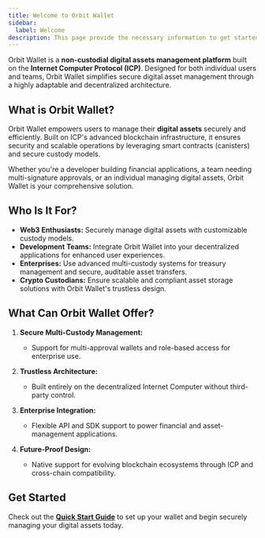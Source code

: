 ```yaml
---
title: Welcome to Orbit Wallet
sidebar:
  label: Welcome
description: This page provide the necessary information to get started with Orbit.
---
```


Orbit Wallet is a **non-custodial digital assets management platform** built on the **Internet Computer Protocol (ICP)**. Designed for both individual users and teams, Orbit Wallet simplifies secure digital asset management through a highly adaptable and decentralized architecture.

## **What is Orbit Wallet?**

Orbit Wallet empowers users to manage their **digital assets** securely and efficiently. Built on ICP's advanced blockchain infrastructure, it ensures security and scalable operations by leveraging smart contracts (canisters) and secure custody models.

Whether you're a developer building financial applications, a team needing multi-signature approvals, or an individual managing digital assets, Orbit Wallet is your comprehensive solution.

## **Who Is It For?**

- **Web3 Enthusiasts:** Securely manage digital assets with customizable custody models.
- **Development Teams:** Integrate Orbit Wallet into your decentralized applications for enhanced user experiences.
- **Enterprises:** Use advanced multi-custody systems for treasury management and secure, auditable asset transfers.
- **Crypto Custodians:** Ensure scalable and compliant asset storage solutions with Orbit Wallet's trustless design.

## **What Can Orbit Wallet Offer?**

1. **Secure Multi-Custody Management:**

   - Support for multi-approval wallets and role-based access for enterprise use.

2. **Trustless Architecture:**

   - Built entirely on the decentralized Internet Computer without third-party control.

3. **Enterprise Integration:**

   - Flexible API and SDK support to power financial and asset-management applications.

4. **Future-Proof Design:**
   - Native support for evolving blockchain ecosystems through ICP and cross-chain compatibility.

## **Get Started**

Check out the **[Quick Start Guide](getting-started)** to set up your wallet and begin securely managing your digital assets today.
